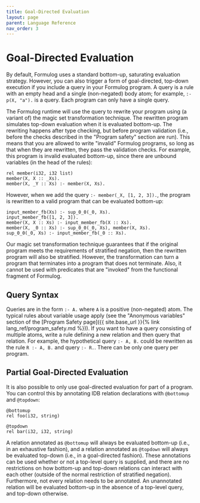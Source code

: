 ```yaml
---
title: Goal-Directed Evaluation
layout: page
parent: Language Reference
nav_order: 3
---
```


# Goal-Directed Evaluation

By default, Formulog uses a standard bottom-up, saturating evaluation strategy.
However, you can also trigger a form of goal-directed, top-down execution if you
include a query in your Formulog program. A query is a rule with an empty head
and a single (non-negated) body atom; for example, `:- p(X, "a").` is a query.
Each program can only have a single query.

The Formulog runtime will use the query to rewrite your program using (a variant
of) the magic set transformation technique. The rewritten program simulates
top-down evaluation when it is evaluated bottom-up. The rewriting happens after
type checking, but before program validation (i.e., before the checks described
in the "Program safety" section are run). This means that you are allowed to
write "invalid" Formulog programs, so long as that when they are rewritten, they
pass the validation checks. For example, this program is invalid evaluated
bottom-up, since there are unbound variables (in the head of the rules):

```
rel member(i32, i32 list)
member(X, X :: _Xs).
member(X, _Y :: Xs) :- member(X, Xs).
```

However, when we add the query `:- member(_X, [1, 2, 3]).`, the program is
rewritten to a valid program that can be evaluated bottom-up:

```
input_member_fb(Xs) :- sup_0_0(_0, Xs).
input_member_fb([1, 2, 3]).
member(X, X :: Xs) :- input_member_fb(X :: Xs).
member(X, _0 :: Xs) :- sup_0_0(_0, Xs), member(X, Xs).
sup_0_0(_0, Xs) :- input_member_fb(_0 :: Xs).
```

Our magic set transformation technique guarantees that if the original program
meets the requirements of stratified negation, then the rewritten program will
also be stratified. However, the transformation can turn a program that
terminates into a program that does not terminate. Also, it cannot be used with
predicates that are "invoked" from the functional fragment of Formulog.

## Query Syntax

Queries are in the form `:- A.` where `A` is a positive (non-negated) atom. The
typical rules about variable usage apply (see the "Anonymous variables" section
of the [Program Safety page]({{ site.base_url }}{% link lang_ref/program_safety.md %})). If you want to have a query consisting of
multiple atoms, write a rule defining a new relation and then query that
relation. For example, the hypothetical query `:- A, B.` could be rewritten as
the rule `R :- A, B.` and query `:- R.`. There can be only one query per
program.

## Partial Goal-Directed Evaluation

It is also possible to only use goal-directed evaluation for part of a program.
You can control this by annotating IDB relation declarations with
`@bottomup` and `@topdown`:

```
@bottomup
rel foo(i32, string)

@topdown
rel bar(i32, i32, string)
```

A relation annotated as `@bottomup` will always be evaluated bottom-up (i.e., in
an exhaustive fashion), and a relation annotated as `@topdown` will always be
evaluated top-down (i.e., in a goal-directed fashion). These annotations can be
used whether or not a top-level query is supplied, and there are no restrictions
on how bottom-up and top-down relations can interact with each other (outside of
the normal restriction of stratified negation). Furthermore, not every relation
needs to be annotated. An unannotated relation will be evaluated bottom-up in
the absence of a top-level query, and top-down otherwise.
